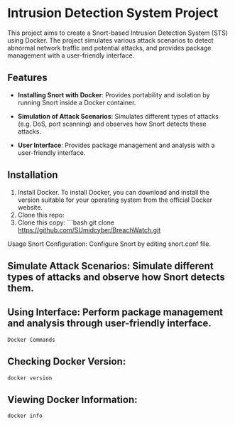 

# Intrusion Detection System Project

This project aims to create a Snort-based Intrusion Detection System (STS) using Docker. The project simulates various attack scenarios to detect abnormal network traffic and potential attacks, and provides package management with a user-friendly interface.

## Features
- **Installing Snort with Docker**: Provides portability and isolation by running Snort inside a Docker container.

- **Simulation of Attack Scenarios**: Simulates different types of attacks (e.g. DoS, port scanning) and observes how Snort detects these attacks.

- **User Interface**: Provides package management and analysis with a user-friendly interface.

## Installation
1. Install Docker. To install Docker, you can download and install the version suitable for your operating system from the official Docker website.
2. Clone this repo:
2. Clone this copy: ```bash git clone https://github.com/SUmidcyber/BreachWatch.git

Usage
Snort Configuration: Configure Snort by editing snort.conf file.

## Simulate Attack Scenarios: Simulate different types of attacks and observe how Snort detects them.
## Using Interface: Perform package management and analysis through user-friendly interface.
    Docker Commands
## Checking Docker Version:
    docker version
## Viewing Docker Information:
    docker info
